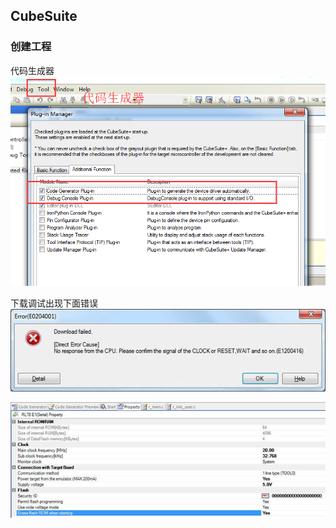 ## CubeSuite

### 创建工程


代码生成器
![](/assets/2.CubeSuiteAssets/工程配置1.png)


下载调试出现下面错误
![](/assets/rskrl78g13_faq_e1.jpg)


![](/assets/rskrl78g13_faq_e2.jpg)